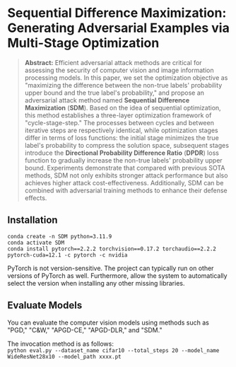 # Sequential Difference Maximization: Generating Adversarial Examples via Multi-Stage Optimization

[//]: # ([Paper]&#40;&#41; )

> **Abstract:** Efficient adversarial attack methods are critical for assessing the security of computer vision and 
> image information processing models. In this paper, we set the optimization objective as "maximizing the difference 
> between the non-true labels' probability upper bound and the true label's probability," and propose an adversarial 
> attack method named **Sequential Difference Maximization** (**SDM**). Based on the idea of sequential optimization, 
> this method establishes a three-layer optimization framework of "cycle-stage-step." The processes between cycles and 
> between iterative steps are respectively identical, while optimization stages differ in terms of loss functions: 
> the initial stage minimizes the true label's probability to compress the solution space, subsequent stages introduce 
> the **Directional Probability Difference Ratio** (**DPDR**) loss function to gradually increase the non-true labels' 
> probability upper bound. Experiments demonstrate that compared with previous SOTA methods, SDM not only exhibits 
> stronger attack performance but also achieves higher attack cost-effectiveness. Additionally, SDM can be combined 
> with adversarial training methods to enhance their defense effects.

## Installation

```
conda create -n SDM python=3.11.9
conda activate SDM
conda install pytorch==2.2.2 torchvision==0.17.2 torchaudio==2.2.2 pytorch-cuda=12.1 -c pytorch -c nvidia
```
PyTorch is not version-sensitive. The project can typically run on other versions of PyTorch as well. 
Furthermore, allow the system to automatically select the version when installing any other missing libraries.

## Evaluate Models

You can evaluate the computer vision models using methods such as "PGD," "C&W," "APGD-CE," "APGD-DLR," and "SDM."

The invocation method is as follows:  
  `python eval.py --dataset_name cifar10 --total_steps 20 --model_name WideResNet28x10 --model_path xxxx.pt`
